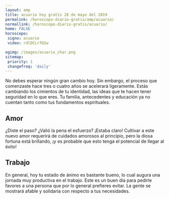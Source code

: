 ```yaml
---
layout: amp
title: acuario hoy gratis 28 de mayo del 2019 
permalink: /horoscopo-diario-gratis/amp/acuario/
normallink: /horoscopo-diario-gratis/acuario/
home: FALSE
horoscopo:
 signo: acuario
 video: rdlDCLrfQ2w

ogimg: /images/acuario_char.png
sitemap:
 priority: 1
 changefreq: 'daily'
---
```



No debes esperar ningún gran cambio hoy. Sin embargo, el proceso que comenzaste hace tres o cuatro años se acelerará ligeramente. Estás cambiando los cimientos de tu identidad, las ideas que te hacen tener seguridad en lo que eres. Tu familia, antecedentes y educación ya no cuentan tanto como tus fundamentos espirituales.

## Amor

¿Diste el paso? ¿Valió la pena el esfuerzo?  ¡Estaba claro! Cultivar a este nuevo amor requerirá de cuidados amorosos al principio, pero la diosa fortuna está brillando, ¡y es probable que esto tenga el potencial de llegar al éxito!

## Trabajo

En general, hoy tu estado de ánimo es bastante bueno, lo cual augura una jornada muy productiva en el trabajo. Este es un buen día para pedirle favores a una persona que por lo general prefieres evitar. La gente se mostrará afable y solidaria con respecto a tus necesidades.
